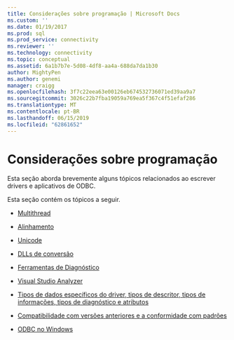 ```yaml
---
title: Considerações sobre programação | Microsoft Docs
ms.custom: ''
ms.date: 01/19/2017
ms.prod: sql
ms.prod_service: connectivity
ms.reviewer: ''
ms.technology: connectivity
ms.topic: conceptual
ms.assetid: 6a1b7b7e-5d08-4df8-aa4a-688da7da1b30
author: MightyPen
ms.author: genemi
manager: craigg
ms.openlocfilehash: 3f7c22eea63e00126eb674532736071ed39aa9a7
ms.sourcegitcommit: 3026c22b7fba19059a769ea5f367c4f51efaf286
ms.translationtype: MT
ms.contentlocale: pt-BR
ms.lasthandoff: 06/15/2019
ms.locfileid: "62861652"
---
```

# <a name="programming-considerations"></a>Considerações sobre programação
Esta seção aborda brevemente alguns tópicos relacionados ao escrever drivers e aplicativos de ODBC.  
  
 Esta seção contém os tópicos a seguir.  
  
-   [Multithread](../../../odbc/reference/develop-app/multithreading.md)  
  
-   [Alinhamento](../../../odbc/reference/develop-app/alignment.md)  
  
-   [Unicode](../../../odbc/reference/develop-app/unicode.md)  
  
-   [DLLs de conversão](../../../odbc/reference/develop-app/translation-dlls.md)  
  
-   [Ferramentas de Diagnóstico](../../../odbc/reference/develop-app/diagnostic-tools.md)  
  
-   [Visual Studio Analyzer](../../../odbc/reference/develop-app/visual-studio-analyzer.md)  
  
-   [Tipos de dados específicos do driver, tipos de descritor, tipos de informações, tipos de diagnóstico e atributos](../../../odbc/reference/develop-app/driver-specific-data-types-descriptor-information-diagnostic.md)  
  
-   [Compatibilidade com versões anteriores e a conformidade com padrões](../../../odbc/reference/develop-app/backward-compatibility-and-standards-compliance.md)  
  
-   [ODBC no Windows](../../../odbc/reference/develop-app/odbc-in-windows.md)
